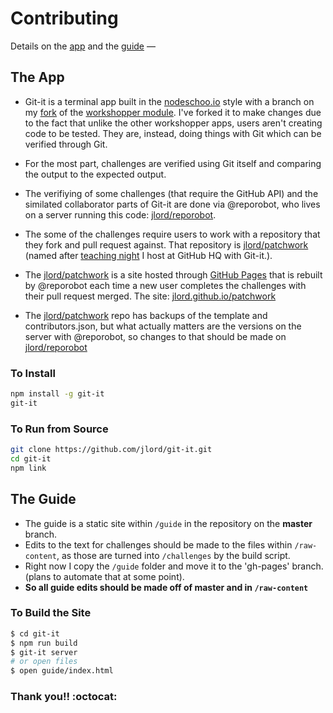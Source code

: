 # Contributing

Details on the [app](https://github.com/jlord/git-it/blob/master/CONTRIBUTING.md#the-guide) and the [guide](https://github.com/jlord/git-it/blob/master/CONTRIBUTING.md#the-app) —

## The App

- Git-it is a terminal app built in the [nodeschoo.io](http://www.nodeschool.io) style with a branch on my [fork](https://github.com/jlord/workshopper/tree/verify) of the [workshopper module](https://github.com/rvagg/workshopper). I've forked it to make changes due to the fact that unlike the other workshopper apps, users aren't creating code to be tested. They are, instead, doing things with Git which can be verified through Git.

- For the most part, challenges are verified using Git itself and comparing the output to the expected output.

- The verifiying of some challenges (that require the GitHub API) and the similated collaborator parts of Git-it are done via @reporobot, who lives on a server running this code: [jlord/reporobot](http://www.github.com/jlord/reporobot).

- The some of the challenges require users to work with a repository that they fork and pull request against. That repository is [jlord/patchwork](http://www.github.com/jlord/patchwork) (named after [teaching night](https://github.com/blog/1747-introducing-patchwork) I host at GitHub HQ with Git-it.).

- The [jlord/patchwork](http://www.github.com/jlord/patchwork) is a site hosted through [GitHub Pages](pages.github.com) that is rebuilt by @reporobot each time a new user completes the challenges with their pull request merged. The site: [jlord.github.io/patchwork](http://jlord.github.io/patchwork)

- The [jlord/patchwork](http://jlord.github.io/patchwork) repo has backups of the template and contributors.json, but what actually matters are the versions on the server with @reporobot, so changes to that should be made on [jlord/reporobot](https://www.github.com/jlord/reporobot)

### To Install

```bash
npm install -g git-it
git-it
```

### To Run from Source

```bash
git clone https://github.com/jlord/git-it.git
cd git-it
npm link
```

## The Guide

- The guide is a static site within `/guide` in the repository on the **master** branch.
- Edits to the text for challenges should be made to the files within `/raw-content`, as those are turned into `/challenges` by the build script.
- Right now I copy the `/guide` folder and move it to the 'gh-pages' branch. (plans to automate that at some point).
- **So all guide edits should be made off of master and in `/raw-content`**

### To Build the Site

```bash
$ cd git-it
$ npm run build
$ git-it server
# or open files
$ open guide/index.html
```

### Thank you!! :octocat:

